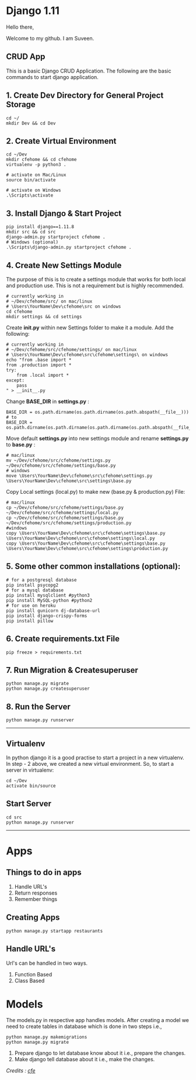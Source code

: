 # Django 1.11
Hello there,

Welcome to my github. I am Suveen.

## CRUD App
This is a basic Django CRUD Application. The following are the basic commands to start django application.

## 1. Create Dev Directory for General Project Storage

    cd ~/
    mkdir Dev && cd Dev
##  2. Create Virtual Environment

    cd ~/Dev
    mkdir cfehome && cd cfehome
    virtualenv -p python3 .
    
    # activate on Mac/Linux
    source bin/activate
    
    # activate on Windows
    .\Scripts\activate
## 3. Install Django & Start Project

    pip install django==1.11.8
    mkdir src && cd src
    django-admin.py startproject cfehome .
    # Windows (optional)
    .\Scripts\django-admin.py startproject cfehome .
## 4. Create New Settings Module
The purpose of this is to create a settings module that works for both local and production use. This is not a requirement but is highly recommended.

    # currently working in
    # ~/Dev/cfehome/src/ on mac/linux
    # \Users\YourName\Dev\cfehome\src on windows
    cd cfehome
    mkdir settings && cd settings
Create **__init__.py** within new Settings folder to make it a module. Add the following:

    # currently working in
    # ~/Dev/cfehome/src/cfehome/settings/ on mac/linux
    # \Users\YourName\Dev\cfehome\src\cfehome\settings\ on windows
    echo "from .base import *
    from .production import *
    try:
	    from .local import *
    except: 
	    pass
	" > __init__.py
Change **BASE_DIR** in **settings.py** :

    BASE_DIR = os.path.dirname(os.path.dirname(os.path.abspath(__file__)))
    # to
    BASE_DIR = os.path.dirname(os.path.dirname(os.path.dirname(os.path.abspath(__file__))))
Move default **settings.py** into new settings module and rename **settings.py** to **base.py** :

    # mac/linux
    mv ~/Dev/cfehome/src/cfehome/settings.py
    ~/Dev/cfehome/src/cfehome/settings/base.py
    # windows
    move \Users\YourName\Dev\cfehome\src\cfehome\settings.py
    \Users\YourName\Dev\cfehome\src\settings\base.py
Copy Local settings (local.py) to make new (base.py & production.py) File:

    # mac/linux
    cp ~/Dev/cfehome/src/cfehome/settings/base.py
    ~/Dev/cfehome/src/cfehome/settings/local.py
    cp ~/Dev/cfehome/src/cfehome/settings/base.py
    ~/Dev/cfehome/src/cfehome/settings/production.py
    #windows
    copy \Users\YourName\Dev\cfehome\src\cfehome\settings\base.py
    \Users\YourName\Dev\cfehome\src\cfehome\settings\local.py
    copy \Users\YourName\Dev\cfehome\src\cfehome\settings\base.py
    \Users\YourName\Dev\cfehome\src\cfehome\settings\production.py
## 5. Some other common installations (optional):

    # for a postgresql database
    pip install psycopg2
    # for a mysql database
    pip install mysqlclient #python3
    pip install MySQL-python #python2
    # for use on heroku
    pip install gunicorn dj-database-url
    pip install django-crispy-forms
    pip install pillow
## 6. Create requirements.txt File

    pip freeze > requirements.txt
## 7. Run Migration & Createsuperuser

    python manage.py migrate
    python manage.py createsuperuser
## 8. Run the Server

    python manage.py runserver


----------
## Virtualenv
In python django it is a good practise to start a project in a new virtualenv. In step - 2 above, we created a new virtual environment. So, to start a server in virtualenv:

    cd ~/Dev
    activate bin/source
## Start Server

    cd src
    python manage.py runserver

----------


# Apps
## Things to do in apps

 1. Handle URL's
 2. Return responses
 3. Remember things

## Creating Apps

    python manage.py startapp restaurants
## Handle URL's
Url's can be handled in two ways. 
 1. Function Based
 2. Class Based
# Models

The models.py in respective app handles models. After creating a model we need to create tables in database which is done in two steps i.e.,

    python manage.py makemigrations
    python manage.py migrate

 1. Prepare django to let database know about it i.e., prepare the changes.
 2. Make django tell database about it i.e., make the changes.



    


*Credits : [cfe](https://www.codingforentrepreneurs.com/)*

